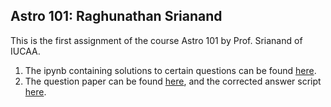 ## Astro 101: Raghunathan Srianand

This is the first assignment of the course Astro 101 by Prof. Srianand of IUCAA.
1. The ipynb containing solutions to certain questions can be found [here](Astro1/Assignment1.ipynb).
2. The question paper can be found [here](Astro1/2018_AS1.pdf), and the corrected answer script [here](Astro1/Vishal_corrected.pdf).
